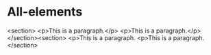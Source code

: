 # All-elements
&lt;section>   &lt;p>This is a paragraph.&lt;/p>   &lt;p>This is a paragraph.&lt;/p> &lt;/section>&lt;section>   &lt;p>This is a paragraph.   &lt;p>This is a paragraph. &lt;/section>
